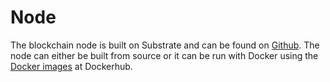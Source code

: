 # Node

The blockchain node is built on Substrate and can be found on [Github](https://github.com/docknetwork/dock-substrate). The node can either be built from source or it can be run with Docker using the [Docker images](https://hub.docker.com/repository/docker/docknetwork/dock-substrate) at Dockerhub.

